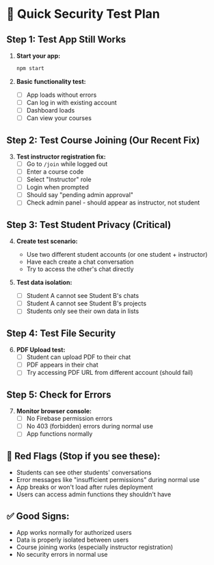 # 🧪 Quick Security Test Plan

## **Step 1: Test App Still Works**

1. **Start your app:**
   ```bash
   npm start
   ```

2. **Basic functionality test:**
   - [ ] App loads without errors
   - [ ] Can log in with existing account
   - [ ] Dashboard loads
   - [ ] Can view your courses

## **Step 2: Test Course Joining (Our Recent Fix)**

3. **Test instructor registration fix:**
   - [ ] Go to `/join` while logged out
   - [ ] Enter a course code
   - [ ] Select "Instructor" role
   - [ ] Login when prompted
   - [ ] Should say "pending admin approval"
   - [ ] Check admin panel - should appear as instructor, not student

## **Step 3: Test Student Privacy (Critical)**

4. **Create test scenario:**
   - Use two different student accounts (or one student + instructor)
   - Have each create a chat conversation
   - Try to access the other's chat directly

5. **Test data isolation:**
   - [ ] Student A cannot see Student B's chats
   - [ ] Student A cannot see Student B's projects
   - [ ] Students only see their own data in lists

## **Step 4: Test File Security**

6. **PDF Upload test:**
   - [ ] Student can upload PDF to their chat
   - [ ] PDF appears in their chat
   - [ ] Try accessing PDF URL from different account (should fail)

## **Step 5: Check for Errors**

7. **Monitor browser console:**
   - [ ] No Firebase permission errors
   - [ ] No 403 (forbidden) errors during normal use
   - [ ] App functions normally

## **🚨 Red Flags (Stop if you see these):**
- Students can see other students' conversations
- Error messages like "insufficient permissions" during normal use
- App breaks or won't load after rules deployment
- Users can access admin functions they shouldn't have

## **✅ Good Signs:**
- App works normally for authorized users
- Data is properly isolated between users
- Course joining works (especially instructor registration)
- No security errors in normal use